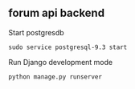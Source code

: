 ## forum api backend

Start postgresdb
```
sudo service postgresql-9.3 start
```
Run Django development mode
```
python manage.py runserver
```
